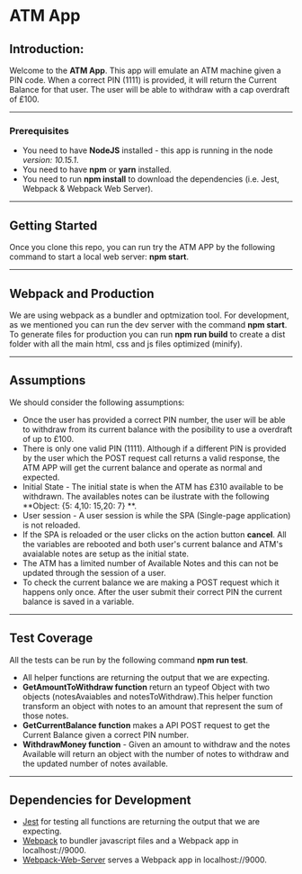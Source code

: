 # ATM App

## Introduction:

Welcome to the **ATM App**. This app will emulate an ATM machine given a PIN code. When a correct PIN (1111) is provided, it will return the Current Balance for that user. The user will be able to withdraw with a cap overdraft of £100.

***

### Prerequisites

* You need to have **NodeJS** installed - this app is running in the node *version: 10.15.1*. 
* You need to have **npm** or **yarn** installed.
* You need to run **npm install** to download the dependencies (i.e. Jest, Webpack & Webpack Web Server).

***

## Getting Started

Once you clone this repo, you can run try the ATM APP by the following command to start a local web server: **npm start**.

***

## Webpack and Production

We are using webpack as a bundler and optmization tool. For development, as we mentioned you can run the dev server with the command **npm start**. To generate files for production you can run **npm run build** to create a dist folder with all the main html, css and js files optimized (minify).

***

## Assumptions

We should consider the following assumptions:

* Once the user has provided a correct PIN number, the user will be able to withdraw from its current balance with the posibility to use a overdraft of up to £100.
* There is only one valid PIN (1111). Although if a different PIN is provided by the user which the POST request call returns a valid response, the ATM APP will get the current balance and operate as normal and expected.
* Initial State - The initial state is when the ATM has £310 available to be withdrawn. The availables notes can be ilustrate with the following **Object: {5: 4,10: 15,20: 7} **.
* User session - A user session is while the SPA (Single-page application) is not reloaded. 
* If the SPA is reloaded or the user clicks on the action button **cancel**. All the variables are rebooted and both user's current balance and ATM's avaialable notes are setup as the initial state.
* The ATM has a limited number of Available Notes and this can not be updated through the session of a user.
* To check the current balance we are making a POST request which it happens only once. After the user submit their correct PIN the current balance is saved in a variable.

***

## Test Coverage

All the tests can be run by the following command **npm run test**.

* All helper functions are returning the output that we are expecting.
* **GetAmountToWithdraw function** return an typeof Object with two objects (notesAvaiables and notesToWithdraw).This helper function transform an object with notes to an amount that represent the sum of those notes.
* **GetCurrentBalance function** makes a API POST request to get the Current Balance given a correct PIN number.
* **WithdrawMoney function** - Given an amount to withdraw and the notes Available will return an object with the number of notes to withdraw and the updated number of notes available.


***

## Dependencies for Development

* [Jest](https://github.com/facebook/jest) for testing all functions are returning the output that we are expecting.
* [Webpack](https://github.com/webpack/webpack) to bundler javascript files and  a Webpack app in localhost://9000.
* [Webpack-Web-Server](https://github.com/webpack/webpack-dev-server) serves a Webpack app in localhost://9000.




